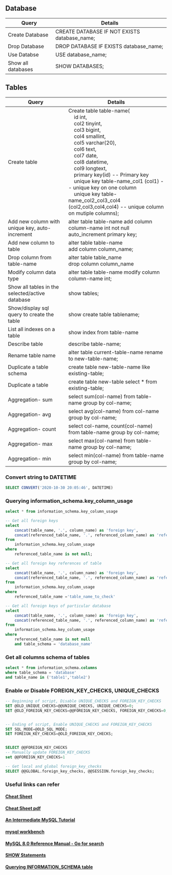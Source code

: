 
## Database

|Query|Details|
|--|--|
|Create Database|CREATE DATABASE IF NOT EXISTS database_name;|
|Drop Database|DROP DATABASE IF EXISTS database_name;|
|Use Databse|USE database_name; |
|Show all databases|SHOW DATABASES;|

## Tables
|Query|Details|
|--|--|
|Create table|Create table table-name(<br/>&nbsp;&nbsp;&nbsp;&nbsp;id int,<br/>&nbsp;&nbsp;&nbsp;&nbsp;col2 tinyint,<br/>&nbsp;&nbsp;&nbsp;&nbsp;col3 bigint,<br/>&nbsp;&nbsp;&nbsp;&nbsp;col4 smallint,<br/>&nbsp;&nbsp;&nbsp;&nbsp;col5 varchar(20),<br/>&nbsp;&nbsp;&nbsp;&nbsp;col6 text,<br/>&nbsp;&nbsp;&nbsp;&nbsp;col7 date,<br/>&nbsp;&nbsp;&nbsp;&nbsp;col8 datetime,<br/>&nbsp;&nbsp;&nbsp;&nbsp;col9 longtext,<br/>&nbsp;&nbsp;&nbsp;&nbsp;primary key(id) -- Primary key<br/>&nbsp;&nbsp;&nbsp;&nbsp;unique key table-name_col1 (col1) -- unique key on one column<br/>&nbsp;&nbsp;&nbsp;&nbsp;unique key table-name_col2_col3_col4 (col2,col3,col4,col4) -- unique column on mutiple columns);|
|Add new column with unique key, auto-increment|alter table table-name add column column-name int not null auto_increment primary key;|
|Add new column to table|alter table table-name<br/>add column column_name;|
|Drop column from table-name| alter table table_name<br/>drop column column_name|
|Modify column data type|alter table table-name modify column column-name int;|
|Show all tables in the selected/active database|show tables;|
|Show/display sql query to create the table|show create table tablename;|
|List all indexes on a table|show index from table-name|
|Describe table|describe table-name;|
|Rename table name|alter table current-table-name rename to new-table-name;|
|Duplicate a table schema|create table new-table-name like existing-table;|
|Duplicate a table|create table new-table select * from existing-table;|
|Aggregation- sum|select sum\(col-name\) from table-name group by col-name;|
|Aggregation- avg|select avg\(col-name\) from col-name group by col-name;|
|Aggregation- count|select col-name, count(col-name) from table-name group by col-name;|
|Aggregation- max|select max\(col-name\) from table-name group by col-name;|
|Aggregation- min|select min\(col-name\) from table-name group by col-name;|

### Convert string to DATETIME
```sql
SELECT CONVERT('2020-10-30 20:05:46', DATETIME)
```

### Querying information_schema.key_column_usage
```sql
select * from information_schema.key_column_usage

-- Get all foreign keys
select 
    concat(table_name, '.', column_name) as 'foreign key',  
    concat(referenced_table_name, '.', referenced_column_name) as 'references'
from
    information_schema.key_column_usage
where
    referenced_table_name is not null;

-- Get all foreign key references of table
select 
    concat(table_name, '.', column_name) as 'foreign key',  
    concat(referenced_table_name, '.', referenced_column_name) as 'references'
from
    information_schema.key_column_usage
where
    referenced_table_name ='table_name_to_check'

-- Get all foreign keys of particular database
select 
    concat(table_name, '.', column_name) as 'foreign key',  
    concat(referenced_table_name, '.', referenced_column_name) as 'references'
from
    information_schema.key_column_usage
where
    referenced_table_name is not null
    and table_schema = 'database_name'
```

### Get all columns schema of tables
```sql
select * from information_schema.columns
where table_schema = 'database'
and table_name in ('table1','table2')
```

### Enable or Disable FOREIGN_KEY_CHECKS, UNIQUE_CHECKS
```sql
-- Beginning of script, Disable UNIQUE_CHECKS and FOREIGN_KEY_CHECKS
SET @OLD_UNIQUE_CHECKS=@@UNIQUE_CHECKS, UNIQUE_CHECKS=0; 
SET @OLD_FOREIGN_KEY_CHECKS=@@FOREIGN_KEY_CHECKS, FOREIGN_KEY_CHECKS=0; 


-- Ending of script, Enable UNIQUE_CHECKS and FOREIGN_KEY_CHECKS
SET SQL_MODE=@OLD_SQL_MODE; 
SET FOREIGN_KEY_CHECKS=@OLD_FOREIGN_KEY_CHECKS; 


SELECT @@FOREIGN_KEY_CHECKS
-- Manually update FOREIGN_KEY_CHECKS
set @@FOREIGN_KEY_CHECKS=1

-- Get local and global foreign_key_checks
SELECT @@GLOBAL.foreign_key_checks, @@SESSION.foreign_key_checks;

```

### Useful links can refer
#### [Cheat Sheet](https://www.mysqltutorial.org/mysql-cheat-sheet.aspx)
#### [Cheat Sheet pdf](https://websitesetup.org/wp-content/uploads/2020/04/MySQL-Cheat-Sheet-websitesetup.org_.pdf)
#### [An Intermediate MySQL Tutorial](https://www3.ntu.edu.sg/home/ehchua/programming/sql/MySQL_Intermediate.html)
#### [mysql workbench](https://docs.oracle.com/cd/E19078-01/mysql/mysql-workbench/)
#### [MySQL 8.0 Reference Manual - Go for search](https://dev.mysql.com/doc/refman/8.0/en)
#### [SHOW Statements](https://dev.mysql.com/doc/refman/8.0/en/show.html)
#### [Querying INFORMATION_SCHEMA table](https://dev.mysql.com/doc/refman/8.0/en/information-schema.html)

